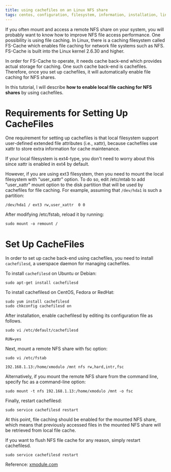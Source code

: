 ```yaml
---
title: using cachefiles on an Linux NFS share
tags: centos, configuration, filesystem, information, installation, linux, network, partition, remote, service, storage, sudo, ubuntu
---
```



If you often mount and access a remote NFS share on your system, you
will probably want to know how to improve NFS file access performance.
One possibility is using file caching. In Linux, there is a caching
filesystem called FS-Cache which enables file caching for network file
systems such as NFS. FS-Cache is built into the Linux kernel 2.6.30
and higher.

In order for FS-Cache to operate, it needs cache back-end which
provides actual storage for caching. One such cache back-end is
cachefiles. Therefore, once you set up cachefiles, it will
automatically enable file caching for NFS shares.

In this tutorial, I will describe **how to enable local file caching for
NFS shares** by using cachefiles.

# Requirements for Setting Up CacheFiles

One requirement for setting up cachefiles is that local filesystem
support user-defined extended file attributes (i.e., xattr), because
cachefiles use xattr to store extra information for cache maintenance.

If your local filesystem is ext4-type, you don't need to worry about
this since xattr is enabled in ext4 by default.

However, if you are using ext3 filesystem, then you need to mount the
local filesystem with "user_xattr" option. To do so, edit /etc/mtab
to add "user_xattr" mount option to the disk partition that will be
used by cachefiles for file caching. For example, assuming that
`/dev/hda1` is such a partition:

```
/dev/hda1 / ext3 rw,user_xattr  0 0
```

After modifying /etc/fstab, reload it by running:

```
sudo mount -o remount /
```

# Set Up CacheFiles

In order to set up cache back-end using cachefiles, you need to
install `cachefilesd`, a userspace daemon for managing cachefiles.

To install `cachefilesd` on Ubuntu or Debian:

```
sudo apt-get install cachefilesd
```

To install cachefilesd on CentOS, Fedora or RedHat:

```
sudo yum install cachefilesd
sudo chkconfig cachefilesd on
```

After installation, enable cachefilesd by editing its configuration
file as follows.

```
sudo vi /etc/default/cachefilesd

RUN=yes
```

Next, mount a remote NFS share with fsc option:

```
sudo vi /etc/fstab

192.168.1.13:/home/xmodulo /mnt nfs rw,hard,intr,fsc
```

Alternatively, if you mount the remote NFS share from the command line, specify fsc as a command-line option:

```
sudo mount -t nfs 192.168.1.13:/home/xmodulo /mnt -o fsc
```

Finally, restart cachefilesd:

```
sudo service cachefilesd restart
```

At this point, file caching should be enabled for the mounted NFS
share, which means that previously accessed files in the mounted
NFS share will be retrieved from local file cache.

If you want to flush NFS file cache for any reason, simply restart
cachefilesd.

```
sudo service cachefilesd restart
```

Reference: [xmodule.com](http://xmodulo.com/how-to-enable-local-file-caching-for-nfs-share-on-linux.html)
